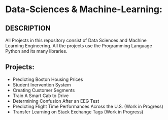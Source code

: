 # Data-Sciences & Machine-Learning:
## DESCRIPTION
All Projects in this repository consist of Data Sciences and Machine Learning Engineering. All the projects use the Programming Language Python and its many libraries. 

## Projects:
- Predicting Boston Housing Prices
- Student Inervention System 
- Creating Customer Segments 
- Train A Smart Cab to Drive 
- Determining Confusion After an EEG Test
- Predicting Flight Time Performances Across the U.S. (Work in Progress)
- Transfer Learning on Stack Exchange Tags (Work in Progress)
